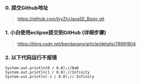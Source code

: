 ### 0. 提交Github地址

> https://github.com/IvyZh/JavaSE_Basic.git


### 1. 小白使用eclipse提交到GitHub (详细步骤)

> https://blog.csdn.net/bendanany/article/details/78891804


### 2. 以下代码运行不报错

	System.out.println(0 / 0.0);//NaN
	System.out.println(1 / 0.0);//Infinity
	System.out.println(-1 / 0.0);//-Infinity
